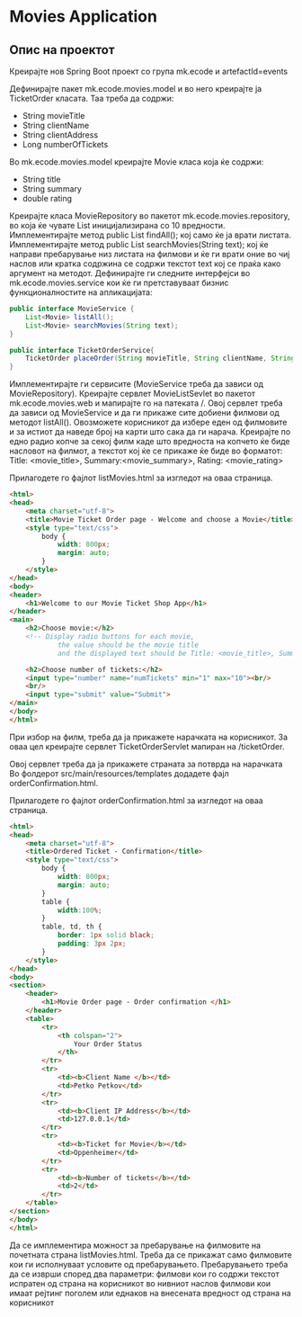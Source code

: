 # Movies Application

## Опис на проектот

Креирајте нов Spring Boot проект со група mk.ecode и artefactId=events

Дефинирајте пакет mk.ecode.movies.model и во него креирајте ја TicketOrder класата. Таа треба да содржи:
- String movieTitle
- String clientName
- String clientAddress
- Long numberOfTickets

Во mk.ecode.movies.model креирајте Movie класа која ќе содржи:
- String title
- String summary
- double rating

Креирајте класа MovieRepository во пакетот mk.ecode.movies.repository, во која ќе чувате List<Movie> иницијализирана со 10 вредности.
Имплементирајте метод public List<Movie> findAll(); кој само ќе ја врати листата.
Имплементирајте метод public List<Movie> searchMovies(String text); кој ќе направи пребарување низ листата на филмови и ќе ги врати оние во чиј наслов или кратка содржина се содржи текстот text кој се праќа како аргумент на методот.
Дефинирајте ги следните интерфејси во mk.ecode.movies.service кои ќе ги претставуваат бизнис функционалностите на апликацијата:

```java
public interface MovieService {
    List<Movie> listAll();
    List<Movie> searchMovies(String text);
}

public interface TicketOrderService{
    TicketOrder placeOrder(String movieTitle, String clientName, String address, int numberOfTickets);
}
```

Имплементирајте ги сервисите (MovieService треба да зависи од MovieRepository).
Креирајте сервлет MovieListSevlet во пакетот mk.ecode.movies.web и мапирајте го на патеката /. 
Овој сервлет треба да зависи од MovieService и да ги прикаже сите добиени филмови од методот listAll(). 
Овозможете корисникот да избере еден од филмовите и за истиот да наведе број на карти што сака да ги нарача. 
Креирајте по едно радио копче за секој филм каде што вредноста на копчето ќе биде насловот на филмот, а текстот кој ќе се прикаже ќе биде во форматот: 
Title: <movie_title>, Summary:<movie_summary>, Rating: <movie_rating>

Прилагодете го фајлот listMovies.html за изгледот на оваа страница.
```html
<html>
<head>
    <meta charset="utf-8">
    <title>Movie Ticket Order page - Welcome and choose a Movie</title>
    <style type="text/css">
        body {
            width: 800px;
            margin: auto;
        }
    </style>
</head>
<body>
<header>
    <h1>Welcome to our Movie Ticket Shop App</h1>
</header>
<main>
    <h2>Choose movie:</h2>
    <!-- Display radio buttons for each movie,
            the value should be the movie title 
            and the displayed text should be Title: <movie_title>, Summary:<movie_summary>, Rating: <movie_rating> -->

    <h2>Choose number of tickets:</h2>
    <input type="number" name="numTickets" min="1" max="10"><br/>
    <br/>
    <input type="submit" value="Submit">
</main>
</body>
</html>
```
При избор на филм, треба да ја прикажете нарачката на корисникот. За оваа цел креирајте сервлет TicketOrderServlet мапиран на /ticketOrder.

Овој сервлет треба да ја прикажете страната за потврда на нарачката
Во фолдерот src/main/resources/templates додадете фајл orderConfirmation.html.

Прилагодете го фајлот orderConfirmation.html за изгледот на оваа страница.

```html
<html>
<head>
    <meta charset="utf-8">
    <title>Ordered Ticket - Confirmation</title>
    <style type="text/css">
        body {
            width: 800px;
            margin: auto;
        }
        table {
            width:100%;
        }
        table, td, th {
            border: 1px solid black;
            padding: 3px 2px;
        }
    </style>
</head>
<body>
<section>
    <header>
        <h1>Movie Order page - Order confirmation </h1>
    </header>
    <table>
        <tr>
            <th colspan="2">
                Your Order Status
            </th>
        </tr>
        <tr>
            <td><b>Client Name </b></td>
            <td>Petko Petkov</td>
        </tr>
        <tr>
            <td><b>Client IP Address</b></td>
            <td>127.0.0.1</td>
        </tr>
        <tr>
            <td><b>Ticket for Movie</b></td>
            <td>Oppenheimer</td>
        </tr>
        <tr>
            <td><b>Number of tickets</b></td>
            <td>2</td>
        </tr>
    </table>
</section>
</body>
</html>
```

Да се имплементира можност за пребарување на филмовите на почетната страна listMovies.html. Треба да се прикажат само филмовите кои ги исполнуваат условите од пребарувањето. Пребарувањето треба да се изврши според два параметри:
филмови кои го содржи текстот испратен од страна на корисникот во нивниот наслов
филмови кои имаат рејтинг поголем или еднаков на внесената вредност од страна на корисникот
